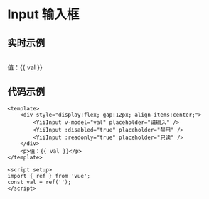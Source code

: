 # Input 输入框

## 实时示例

<ClientOnly>
  <div style="display:flex; gap:12px; align-items:center;">
    <YiiInput v-model="val" placeholder="请输入" />
    <YiiInput :disabled="true" placeholder="禁用" />
    <YiiInput :readonly="true" placeholder="只读" />
  </div>
  <p>值：{{ val }}</p>

  <script setup>
  import { ref } from 'vue'
  const val = ref('')
  </script>
</ClientOnly>

## 代码示例

```vue
<template>
    <div style="display:flex; gap:12px; align-items:center;">
        <YiiInput v-model="val" placeholder="请输入" />
        <YiiInput :disabled="true" placeholder="禁用" />
        <YiiInput :readonly="true" placeholder="只读" />
    </div>
    <p>值：{{ val }}</p>
</template>

<script setup>
import { ref } from 'vue';
const val = ref('');
</script>
```

